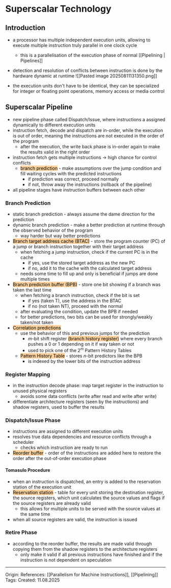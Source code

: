 # Superscalar Technology

## Introduction

- a processor has multiple independent execution units, allowing to execute multiple instruction truly parallel in one clock cycle
	- this is a parallelisation of the execution phase of normal [[Pipelining | Pipelines]]
- detection and resolution of conflicts between instruction is done by the hardware dynamic at runtime
![[Pasted image 20250811131350.png]]

- the execution units don't have to be identical, they can be specialized for integer or floating point operations, memory access or media control

## Superscalar Pipeline

- new pipeline phase called Dispatch/Issue, where instructions a assigned dynamically to different execution units
- instruction fetch, decode and dispatch are in-order, while the execution is out of order, meaning the instructions are not executed in the order of the program
	- after the execution, the write back phase is in-order again to make the results valid in the right order
- instruction fetch gets multiple instructions -> high chance for control conflicts
	- <mark style="background: #FFB86CA6;">branch prediction</mark> - make assumptions over the jump condition and fill waiting cycles with the predicted instructions
		- if prediction was correct, proceed normally
		- if not, throw away the instructions (rollback of the pipeline)
- all pipeline stages have instruction buffers between each other

### Branch Prediction

- static branch prediction - always assume the dame direction for the prediction
- dynamic branch prediction - make a better prediction at runtime through the observed behavior of the program
	- way harder but way better predictions
- <mark style="background: #FFB86CA6;">Branch target address cache (BTAC)</mark> - store the program counter (PC) of a jump or branch instruction together with their target address
	- when fetching a jump instruction, check if the current PC is in the cache
		- if yes, use the stored target address as the new PC
		- if no, add it to the cache with the calculated target address
	- needs some time to fill up and only is beneficial if jumps are done multiple times
- <mark style="background: #FFB86CA6;">Branch prediction buffer (BPB)</mark> - store one bit showing if a branch was taken the last time
	- when fetching a branch instruction, check if the bit is set 
		- if yes (taken T), use the address in the BTAC
		- if no (not taken NT), proceed with the normal 
	- after evaluating the condition, update the BPB if needed
	- for better predictions, two bits can be used for strongly/weakly taken/not taken
- <mark style="background: #FFB86CA6;">Correlation predictions</mark>
	- use the behavior of this and previous jumps for the prediction
		- $m$-bit shift register <mark style="background: #FFB86CA6;">(branch history register)</mark> where every branch pushes a 0 or 1 depending on it if way taken or not
		- used to pick one of the $2^m$ Pattern History Tables
	- <mark style="background: #FFB86CA6;">Pattern History Table</mark> - stores $n$-bit predictors like the BPB 
		- is indexed by the lower bits of the instruction address

###  Register Mapping

- in the instruction decode phase: map target register in the instruction to unused physical registers
	- avoids some data conflicts (write after read and write after write)
- differentiate architecture registers (seen by the instructions) and shadow registers, used to buffer the results

### Dispatch/Issue Phase 

- instructions are assigned to different execution units
- resolves true data dependencies and resource conflicts through a scheduler
	- checks which instruction are ready to run
- <mark style="background: #FFB86CA6;">Reorder buffer</mark> - order of the instructions are added here to restore the order after the out-of-order execution phase

#### Tomasulo Procedure

- when an instruction is dispatched, an entry is added to the reservation station of the execution unit
- <mark style="background: #FFB86CA6;">Reservation station</mark> - table for every unit storing the destination register, the source registers, which unit calculates the source values and flags if the source registers are already valid
	- this allows for multiple units to be served with the source values at the same time
- when all source registers are valid, the instruction is issued 

### Retire Phase

- according to the reorder buffer, the results are made valid through copying them from the shadow registers to the architecture registers
	- only make it valid if all previous instructions have finished and if the instruction is not dependent on speculation

---

Origin: 
References: [[Parallelism for Machine Instructions]], [[Pipelining]]
Tags: 
Created: 11.08.2025

